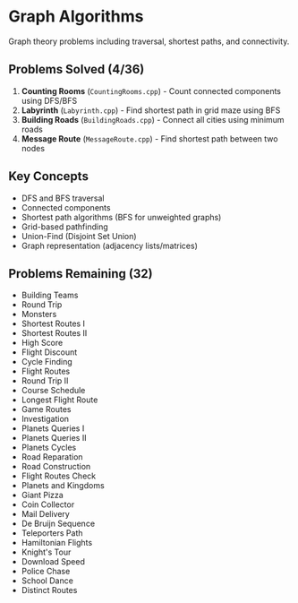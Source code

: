 # Graph Algorithms

Graph theory problems including traversal, shortest paths, and connectivity.

## Problems Solved (4/36)

1. **Counting Rooms** (`CountingRooms.cpp`) - Count connected components using DFS/BFS
2. **Labyrinth** (`Labyrinth.cpp`) - Find shortest path in grid maze using BFS
3. **Building Roads** (`BuildingRoads.cpp`) - Connect all cities using minimum roads
4. **Message Route** (`MessageRoute.cpp`) - Find shortest path between two nodes

## Key Concepts
- DFS and BFS traversal
- Connected components
- Shortest path algorithms (BFS for unweighted graphs)
- Grid-based pathfinding
- Union-Find (Disjoint Set Union)
- Graph representation (adjacency lists/matrices)

## Problems Remaining (32)
- Building Teams
- Round Trip
- Monsters
- Shortest Routes I
- Shortest Routes II
- High Score
- Flight Discount
- Cycle Finding
- Flight Routes
- Round Trip II
- Course Schedule
- Longest Flight Route
- Game Routes
- Investigation
- Planets Queries I
- Planets Queries II
- Planets Cycles
- Road Reparation
- Road Construction
- Flight Routes Check
- Planets and Kingdoms
- Giant Pizza
- Coin Collector
- Mail Delivery
- De Bruijn Sequence
- Teleporters Path
- Hamiltonian Flights
- Knight's Tour
- Download Speed
- Police Chase
- School Dance
- Distinct Routes

